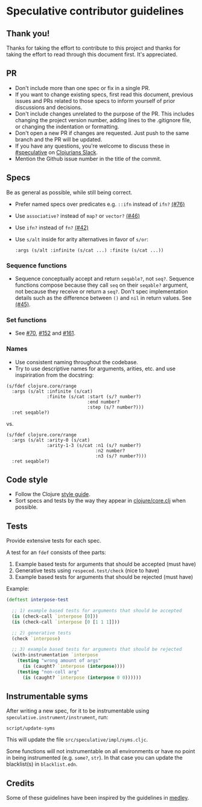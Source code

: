 # Speculative contributor guidelines

## Thank you!

Thanks for taking the effort to contribute to this project and thanks for taking
the effort to read through this document first. It's appreciated.

## PR

* Don't include more than one spec or fix in a single PR.
* If you want to change existing specs, first read this document, previous
  issues and PRs related to those specs to inform yourself of prior discussions
  and decisions.
* Don't include changes unrelated to the purpose of the PR. This includes
  changing the project version number, adding lines to the .gitignore file, or
  changing the indentation or formatting.
* Don't open a new PR if changes are requested. Just push to the same branch and
  the PR will be updated.
* If you have any questions, you're welcome to discuss these in
  [#speculative](https://clojurians.slack.com/messages/CDJGJ3QVA) on [Clojurians
  Slack](http://clojurians.net/).
* Mention the Github issue number in the title of the commit.

## Specs

Be as general as possible, while still being correct.

* Prefer named specs over predicates e.g. `::ifn` instead of `ifn?` [(#76)](https://github.com/borkdude/speculative/issues/76)
* Use `associative?` instead of `map?` or `vector?` [(#46)](https://github.com/borkdude/speculative/issues/46)
* Use `ifn?` instead of `fn?` [(#42)](https://github.com/borkdude/speculative/issues/42)
* Use `s/alt` inside for arity alternatives in favor of `s/or`:

      :args (s/alt :infinite (s/cat ...) :finite (s/cat ...))

### Sequence functions

* Sequence conceptually accept and return `seqable?`, not `seq?`. Sequence
  functions compose because they call `seq` on their `seqable?` argument, not
  because they receive or return a `seq?`. Don't spec implementation details
  such as the difference between `()` and `nil` in return values. See
  [(#45)](https://github.com/borkdude/speculative/issues/45).

### Set functions

* See [#70](https://github.com/borkdude/speculative/issues/70),
  [#152](https://github.com/borkdude/speculative/pull/152) and
  [#161](https://github.com/borkdude/speculative/issues/161).

### Names

* Use consistent naming throughout the codebase.
* Try to use descriptive names for arguments, arities, etc. and use inspiriration from the docstring:

```
(s/fdef clojure.core/range
  :args (s/alt :infinite (s/cat)
               :finite (s/cat :start (s/? number?)
                              :end number?
                              :step (s/? number?)))
  :ret seqable?)
```

vs.

```
(s/fdef clojure.core/range
  :args (s/alt :arity-0 (s/cat)
               :arity-1-3 (s/cat :n1 (s/? number?)
                                 :n2 number?
                                 :n3 (s/? number?)))
  :ret seqable?)
```

## Code style

* Follow the Clojure [style guide](https://github.com/bbatsov/clojure-style-guide).
* Sort specs and tests by the way they appear in
  [clojure/core.clj](https://github.com/clojure/clojure/blob/master/src/clj/clojure/core.clj)
  when possible.

## Tests

Provide extensive tests for each spec.

A test for an `fdef` consists of thee parts:

1) Example based tests for arguments that should be accepted (must have)
2) Generative tests using `respeced.test/check` (nice to have)
3) Example based tests for arguments that should be rejected (must have)

Example:

``` clojure
(deftest interpose-test

  ;; 1) example based tests for arguments that should be accepted
  (is (check-call `interpose [0]))
  (is (check-call `interpose [0 [1 1 1]]))

  ;; 2) generative tests
  (check `interpose)

  ;; 3) example based tests for arguments that should be rejected
  (with-instrumentation `interpose
    (testing "wrong amount of args"
      (is (caught? `interpose (interpose))))
    (testing "non-coll arg"
      (is (caught? `interpose (interpose 0 0))))))
```

## Instrumentable syms

After writing a new spec, for it to be instrumentable using
`speculative.instrument/instrument`, run:

    script/update-syms

This will update the file `src/speculative/impl/syms.cljc`.

Some functions will not instrumentable on all environments or have no point in
being instrumented (e.g. `some?`, `str`). In that case you can update the
blacklist(s) in `blacklist.edn`.

## Credits

Some of these guidelines have been inspired by the guidelines in
[medley](https://github.com/weavejester/medley/blob/e42cc45bab1b9e6a83284144f069cb7feabbb900/CONTRIBUTING.md).
